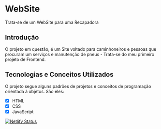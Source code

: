 # WebSite
Trata-se de um WebSite para uma Recapadora

## Introdução
O projeto em questão, é um Site voltado para caminhoneiros e pessoas que procuram um serviços e manutenção de pneus - Trata-se do meu primeiro projeto de Frontend.

## Tecnologias e Conceitos Utilizados
O projeto segue alguns padrões de projetos e conceitos de programação orientada á objetos. São eles:
- [x] HTML
- [x] CSS
- [x] JavaScript

[![Netlify Status](https://api.netlify.com/api/v1/badges/916f139a-9b69-4b92-bdc3-ee00d19a5045/deploy-status)](https://app.netlify.com/sites/massapneusborracharia/deploys)

